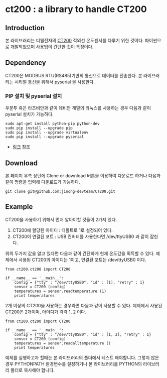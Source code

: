 # ct200 : a library to handle CT200 

## Introduction

본 라이브러리는 디웰전자의 [CT200](http://www.diwell.com/product/detail.html?product_no=39&cate_no=24&display_group=1) 적외선 온도센서를 다루기 위한 것이다. 파이썬으로 개발되었으며 사용법이 간단한 것이 특징이다.

## Dependency
CT200은 MODBUS RTU(RS485)기반의 통신으로 데이터를 전송한다. 본 라이브러리는 시리얼 통신을 위해서 pyserial 을 사용한다.

### PIP 설치 및 pyserial 설치
우분투 혹은 라즈비안과 같이 데비안 계열의 리눅스를 사용하는 경우 다음과 같이 pyserial 설치가 가능하다.
```
sudo apt-get install python-pip python-dev 
sudo pip install --upgrade pip 
sudo pip install --upgrade virtualenv 
sudo pip install --upgrade pyserial
```
* [링크](https://pip.pypa.io/en/stable/installing/) 참조

## Download
본 페이지 우측 상단에 Clone or download 버튼을 이용하여 다운로드 하거나 다음과 같이 명령을 입력해 다운로드가 가능하다.
```
git clone git@github.com:jinong-devteam/CT200.git
```

## Example
CT200을 사용하기 위해서 먼저 알아야할 것들이 2가지 있다.

1. CT200에 할당된 아이디 : 디폴트로 1로 설정되어 있다.
2. CT200이 연결된 포트 : USB 컨버터를 사용한다면 /dev/ttyUSB0 과 같이 잡힌다.

위의 두가지 값을 알고 있다면 다음과 같이 간단하게 현재 온도값을 획득할 수 있다.
예제에서 사용된 CT200의 아이디는 1이고, 연결된 포트는 /dev/ttyUSB0 이다. 
```
from ct200.ct200 import CT200
  
if __name__ == '__main__':
    config = {"tty" : "/dev/ttyUSB0", "id" : [1], "retry" : 1}
    sensor = CT200 (config)
    temperatures = sensor.readtemperature (1)
    print temperatures
```

2개 이상의 CT200을 사용하는 경우라면 다음과 같이 사용할 수 있다.
예제에서 사용된 CT200은 2개이며, 아이디가 각각 1, 2 이다.
```
from ct200.ct200 import CT200
  
if __name__ == '__main__':
    config = {"tty" : "/dev/ttyUSB0", "id" : [1, 2], "retry" : 1}
    sensor = CT200 (config)
    temperatures = sensor.readalltemperature ()
    print temperatures
```

예제를 실행하고자 할때는 본 라이브러리의 폴더에서 테스트 해야합니다. 그렇지 않은 경우 PYTHONPATH 환경변수를 설정하거나 본 라이브러리를 PYTHON의 라이브러리 폴더로 복사해야 합니다.

